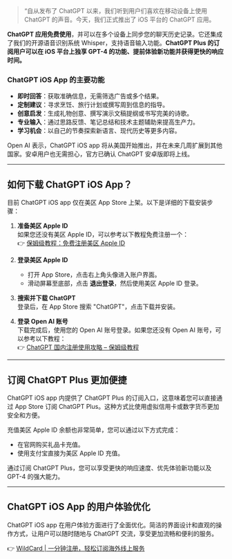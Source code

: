 
> “自从发布了 ChatGPT 以来，我们听到用户们喜欢在移动设备上使用 ChatGPT 的声音。今天，我们正式推出了 iOS 平台的 ChatGPT 应用。

**ChatGPT 应用免费使用**，并可以在多个设备上同步您的聊天历史记录。它还集成了我们的开源语音识别系统 Whisper，支持语音输入功能。**ChatGPT Plus 的订阅用户可以在 iOS 平台上独享 GPT-4 的功能、提前体验新功能并获得更快的响应时间。**

### ChatGPT iOS App 的主要功能

- **即时回答**：获取准确信息，无需筛选广告或多个结果。
- **定制建议**：寻求烹饪、旅行计划或撰写周到信息的指导。
- **创意启发**：生成礼物创意、撰写演示文稿提纲或书写完美的诗歌。
- **专业输入**：通过思路反馈、笔记总结和技术主题辅助来提高生产力。
- **学习机会**：以自己的节奏探索新语言、现代历史等更多内容。

Open AI 表示，ChatGPT iOS app 将从美国开始推出，并在未来几周扩展到其他国家。安卓用户也无需担心，官方已确认 ChatGPT 安卓版即将上线。

---

## 如何下载 ChatGPT iOS App？

目前 ChatGPT iOS app 仅在美区 App Store 上架。以下是详细的下载安装步骤：

1. **准备美区 Apple ID**  
   如果您还没有美区 Apple ID，可以参考以下教程免费注册一个：  
   👉 [保姆级教程：免费注册美区 Apple ID](https://bit.ly/bewildcard)

2. **登录美区 Apple ID**  
   - 打开 App Store，点击右上角头像进入账户界面。
   - 滑动屏幕至底部，点击 **退出登录**，然后使用美区 Apple ID 登录。

3. **搜索并下载 ChatGPT**  
   登录后，在 App Store 搜索 "ChatGPT"，点击下载并安装。

4. **登录 Open AI 账号**  
   下载完成后，使用您的 Open AI 账号登录。如果您还没有 Open AI 账号，可以参考以下教程：  
   👉 [ChatGPT 国内注册使用攻略 – 保姆级教程](https://bit.ly/bewildcard)

---

## 订阅 ChatGPT Plus 更加便捷

ChatGPT iOS app 内提供了 ChatGPT Plus 的订阅入口，这意味着您可以直接通过 App Store 订阅 ChatGPT Plus。这种方式比使用虚拟信用卡或数字货币更加安全和方便。

充值美区 Apple ID 余额也非常简单，您可以通过以下方式完成：
- 在官网购买礼品卡充值。
- 使用支付宝直接为美区 Apple ID 充值。

通过订阅 ChatGPT Plus，您可以享受更快的响应速度、优先体验新功能以及 GPT-4 的强大能力。

---

## ChatGPT iOS App 的用户体验优化

ChatGPT iOS app 在用户体验方面进行了全面优化。简洁的界面设计和直观的操作方式，让用户可以随时随地与 ChatGPT 交流，享受更加流畅和便利的服务。

👉 [WildCard | 一分钟注册，轻松订阅海外线上服务](https://bit.ly/bewildcard)